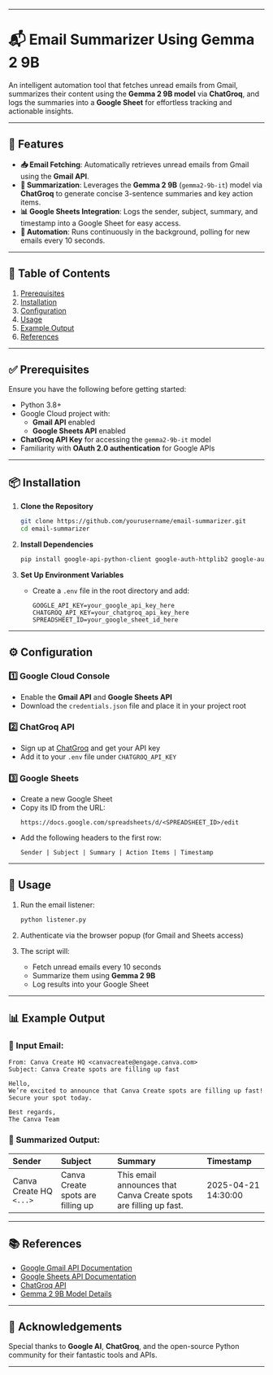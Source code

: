 
---

# 📬 Email Summarizer Using Gemma 2 9B

An intelligent automation tool that fetches unread emails from Gmail, summarizes their content using the **Gemma 2 9B model** via **ChatGroq**, and logs the summaries into a **Google Sheet** for effortless tracking and actionable insights.

---

## 📌 Features

- **📥 Email Fetching**: Automatically retrieves unread emails from Gmail using the **Gmail API**.
- **📝 Summarization**: Leverages the **Gemma 2 9B** (`gemma2-9b-it`) model via **ChatGroq** to generate concise 3-sentence summaries and key action items.
- **📊 Google Sheets Integration**: Logs the sender, subject, summary, and timestamp into a Google Sheet for easy access.
- **🔄 Automation**: Runs continuously in the background, polling for new emails every 10 seconds.

---

## 📑 Table of Contents

1. [Prerequisites](#prerequisites)
2. [Installation](#installation)
3. [Configuration](#configuration)
4. [Usage](#usage)
5. [Example Output](#example-output)
6. [References](#references)

---

## ✅ Prerequisites

Ensure you have the following before getting started:

- Python 3.8+
- Google Cloud project with:
  - **Gmail API** enabled
  - **Google Sheets API** enabled
- **ChatGroq API Key** for accessing the `gemma2-9b-it` model
- Familiarity with **OAuth 2.0 authentication** for Google APIs

---

## 📦 Installation

1. **Clone the Repository**
   ```bash
   git clone https://github.com/yourusername/email-summarizer.git
   cd email-summarizer
   ```

2. **Install Dependencies**
   ```bash
   pip install google-api-python-client google-auth-httplib2 google-auth-oauthlib openpyxl langchain-google-genai
   ```

3. **Set Up Environment Variables**
   - Create a `.env` file in the root directory and add:
     ```env
     GOOGLE_API_KEY=your_google_api_key_here
     CHATGROQ_API_KEY=your_chatgroq_api_key_here
     SPREADSHEET_ID=your_google_sheet_id_here
     ```

---

## ⚙️ Configuration

### 1️⃣ Google Cloud Console
- Enable the **Gmail API** and **Google Sheets API**
- Download the `credentials.json` file and place it in your project root

### 2️⃣ ChatGroq API
- Sign up at [ChatGroq](https://www.chatgroq.com) and get your API key
- Add it to your `.env` file under `CHATGROQ_API_KEY`

### 3️⃣ Google Sheets
- Create a new Google Sheet
- Copy its ID from the URL:
  ```
  https://docs.google.com/spreadsheets/d/<SPREADSHEET_ID>/edit
  ```
- Add the following headers to the first row:
  ```
  Sender | Subject | Summary | Action Items | Timestamp
  ```

---

## 🚀 Usage

1. Run the email listener:
   ```bash
   python listener.py
   ```

2. Authenticate via the browser popup (for Gmail and Sheets access)

3. The script will:
   - Fetch unread emails every 10 seconds
   - Summarize them using **Gemma 2 9B**
   - Log results into your Google Sheet

---

## 📊 Example Output

### 📩 Input Email:
```
From: Canva Create HQ <canvacreate@engage.canva.com>
Subject: Canva Create spots are filling up fast

Hello,
We’re excited to announce that Canva Create spots are filling up fast! Secure your spot today.

Best regards,
The Canva Team
```

### 📑 Summarized Output:

| Sender                      | Subject                          | Summary                                                   | Timestamp           |
|:----------------------------|:----------------------------------|:----------------------------------------------------------|:-------------------|
| Canva Create HQ `<...>`     | Canva Create spots are filling up | This email announces that Canva Create spots are filling up fast. | 2025-04-21 14:30:00 |

---

## 📚 References

- [Google Gmail API Documentation](https://developers.google.com/gmail/api)
- [Google Sheets API Documentation](https://developers.google.com/sheets/api)
- [ChatGroq API](https://www.chatgroq.com)
- [Gemma 2 9B Model Details](https://ai.google.dev/gemma)

---


## 🙌 Acknowledgements

Special thanks to **Google AI**, **ChatGroq**, and the open-source Python community for their fantastic tools and APIs.

---
